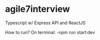 # agile7interview
Typescript w/ Express API and ReactJS

How to run?
On terminal:
-npm run start:dev
